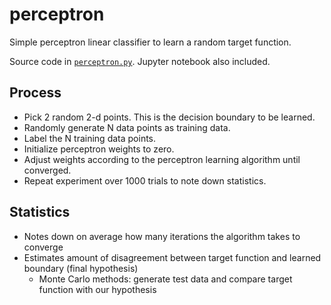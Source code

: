 # perceptron

Simple perceptron linear classifier to learn a random target function.

Source code in [`perceptron.py`](./perceptron.py). Jupyter notebook also included.

## Process
- Pick 2 random 2-d points. This is the decision boundary to be learned.
- Randomly generate N data points as training data.
- Label the N training data points.
- Initialize perceptron weights to zero.
- Adjust weights according to the perceptron learning algorithm until converged. 
- Repeat experiment over 1000 trials to note down statistics.


## Statistics
- Notes down on average how many iterations the algorithm takes to converge
- Estimates amount of disagreement between target function and learned boundary (final hypothesis)
    - Monte Carlo methods: generate test data and compare target function with our hypothesis

